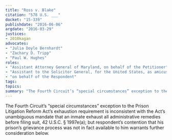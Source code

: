 ```yaml
---
title: "Ross v. Blake"
citation: "578 U.S. ___"
docket: "15-339"
publishdate: "2016-06-06"
argdate: "2016-03-29"
justices:
- 2010kagan
advocates:
- "Julia Doyle Bernhardt"
- "Zachary D. Tripp"
- "Paul W. Hughes"
roles:
- "Assistant Attorney General of Maryland, on behalf of the Petitioner"
- "Assistant to the Solicitor General, for the United States, as amicus curiae, supporting the Petitioner"
- "on behalf of the Respondent"
tags:
topics:
summary: "The Fourth Circuit’s “special circumstances” exception to the Prison Litigation Reform Act’s exhaustion requirement is inconsistent with the Act’s unambiguous mandate that an inmate exhaust all administrative remedies before filing suit, 42 U.S.C. § 1997e(a); but respondent’s contention that his prison’s grievance process was not in fact available to him warrants further consideration below."
---
```

The Fourth Circuit’s “special circumstances” exception to the Prison Litigation Reform Act’s exhaustion requirement is inconsistent with the Act’s unambiguous mandate that an inmate exhaust all administrative remedies before filing suit, 42 U.S.C. § 1997e(a); but respondent’s contention that his prison’s grievance process was not in fact available to him warrants further consideration below.

